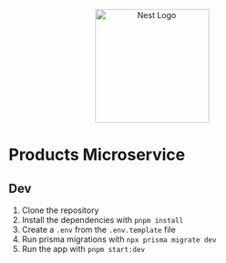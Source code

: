 <p align="center">
  <a href="http://nestjs.com/" target="blank"><img src="https://nestjs.com/img/logo-small.svg" width="200" alt="Nest Logo" /></a>
</p>

# Products Microservice

## Dev

1. Clone the repository
2. Install the dependencies with `pnpm install`
3. Create a `.env` from the `.env.template` file
4. Run prisma migrations with `npx prisma migrate dev`
5. Run the app with `pnpm start:dev`
